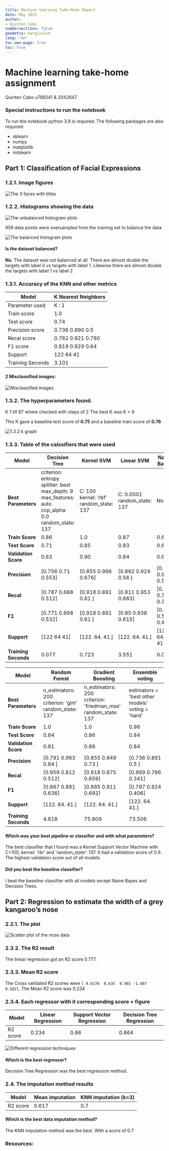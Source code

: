 ```yaml
---
title: Machine learning Take-Home Report
date: May 2021
author:
- Quinten Cabo  
numbersections: false
geometry: margin=2cm
lang: "en"
toc-own-page: true
toc: true
---
```


# Machine learning take-home assignment 

Quinten Cabo 
u789241 & 2042647 

### Special instructions to run the notebook
To run the notebook python 3.9 is required.
The following packages are also required:
- sklearn
- numpy 
- matplotlib
- imblearn

## Part 1: Classification of Facial Expressions 

### 1.2.1. Image figures
![The 3 faces with titles](1.2.1.png)

### 1.2.2. Histograms showing the data
![The unbalanced histogram plots](1.2.2.png)

959 data points were oversampled from the training set to balance the data

![The balanced histogram plots](1.2.2a.png)

#### Is the dataset balanced?
**No**. The dataset was not balanced at all. There are almost double the targets with label 0 vs targets with label 1. Likewise there are almost double the targets with label 1 vs label 2

### 1.3.1. Accuracy of the KNN and other metrics

| Model            | K Nearest Neighbors     
|------------------|----------------------------|
| Parameter used   | K : 1                      | 
| Train score      | 1.0                        | 
| Test score       | 0.74                       |
| Precision score  | 0.736 0.890 0.5            | 
| Recal score      | 0.762 0.921   0.780        | 
| F1 score         | 0.819 0.929 0.64           | 
| Support          | 122  64  41                | 
| Training Seconds | 3.101                      |

#### 2 Misclassified images:

![Misclassified images](1.3.1.png)

### 1.3.2. The hyperparameters found.  
K 1 till 87 where checked with steps of 2
The best K was K = 9

This K gave a baseline test score of **0.75** and a baseline train score of **0.76**

![1.3.2 k graph](1.3.3.png)

### 1.3.3. Table of the calssifiers that were used

| **Model**            | **Decision Tree**                                                                                                 | **Kernel SVM**                               | **Linear SVM**                 | **Naive Bayes**     |
|----------------------|-------------------------------------------------------------------------------------------------------------------|----------------------------------------------|--------------------------------|---------------------|
| **Best Parameters**  | criterion: entropy<br>splitter: best<br>max_depth: 9<br>max_features: auto<br>ccp_alpha: 0.0<br>random_state: 137 | C: 100<br>kernel: 'rbf'<br>random_state: 137 | C: 0.0001<br>random_state: 137 | None                |
| **Train Score**      | 0.86                                                                                                              | 1.0                                          | 0.87                           | 0.62                |
| **Test Score**       | 0.71                                                                                                              | 0.85                                         | 0.83                           | 0.63                |
| **Validation Score** | 0.63                                                                                                              | 0.90                                         | 0.84                           | 0.65                |
| **Precision**        | [0.756 0.71  0.553]                                                                                               | [0.855 0.966 0.676]                          | [0.892 0.924 0.56 ]            | [0.617 0.917 0.5  ] |
| **Recal**            | [0.787 0.688 0.512]                                                                                               | [0.918 0.891 0.61 ]                          | [0.811 0.953 0.683]            | [0.885 0.344 0.341] |
| **F1**               | [0.771 0.698 0.532]                                                                                               | [0.918 0.891 0.61 ]                          | [0.85  0.938 0.615]            | [0.727 0.5   0.406] |
| **Support**          | [122  64  41]                                                                                                     | [122.  64.  41.]                             | [122.  64.  41.]               | [122.  64.  41.]    |
| **Training Seconds** | 0.077                                                                                                             | 0.723                                        | 3.551                          | 0.012               |

| **Model**            | **Random Forest**                                           | **Gradient Boosting**                                                | **Ensemble voting**                                   |
|----------------------|-------------------------------------------------------------|----------------------------------------------------------------------|-------------------------------------------------------|
| **Best Parameters**  | n_estimators: 200<br>criterion: 'gini'<br>random_state: 137 | n_estimators: 200<br>criterion: 'friedman_mse' <br>random_state: 137 | estimators = 'best other models'  <br>voting = 'hard' |
| **Train Score**      | 1.0                                                         | 1.0                                                                  | 0.96                                                  |
| **Test Score**       | 0.84                                                        | 0.86                                                                 | 0.84                                                  |
| **Validation Score** | 0.81                                                        | 0.88                                                                 | 0.84                                                  |
| **Precision**        | [0.791 0.963 0.84 ]                                         | [0.855 0.949 0.73 ]                                                  | [0.736 0.891 0.5  ]                                   |
| **Recal**            | [0.959 0.812 0.512]                                         | [0.918 0.875 0.659]                                                  | [0.869 0.766 0.341]                                   |
| **F1**               | [0.867 0.881 0.636]                                         | [0.885 0.911 0.692]                                                  | [0.797 0.824 0.406]                                   |
| **Support**          | [122.  64.  41.]                                            | [122.  64.  41.]                                                     | [122.  64.  41.]                                      |
| **Training Seconds** | 4.618                                                       | 75.809                                                               | 73.506                                                |

#### Which was your best pipeline or classifier and with what parameters?  
The best classifier that I found was a Kernel Support Vector Machine with C=100, kernel: 'rbr' and 'random_state': 137. It had a validation score of 0.9. The highest validation score out of all models.

#### Did you beat the baseline classifier?
I beat the baseline classifier with all models except Naive Bayes and Decision Trees. 

## Part 2: Regression to estimate the width of a grey kangaroo’s nose

### 2.2.1. The plot
![Scatter plot of the nose data](2.2.1.png)

### 2.3.2. The R2 result
The linear regression got an R2 score 0.777.

### 2.3.3. Mean R2 score 
The Cross validated R2 scores were `[ 0.6176  0.635  0.901 -1.487  0.502]`.
The Mean R2 score was 0.234

### 2.3.4. Each regressor with it corresponding score + figure
| Model     | Linear Regression | Support Vector Regression | Decision Tree Regression |
|-----------|-------------------|---------------------------|--------------------------|
| R2 score  | 0.234             | 0.86                      | 0.864                    |

![Different regression techniques](2.2.3.png)

#### Which is the best regressor? 
Decision Tree Regression was the best regression method. 

### 2.4. The imputation method results
| Model    | Mean imputation | KNN imputation (k=3) |
|----------|-----------------|----------------------|
| R2 score | 0.617           | 0.7                  |

#### Which is the best data imputation method? 
The KNN imputation method was the best. With a score of 0.7


### Resources:
